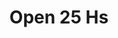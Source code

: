 ---
title: "Open 25 Hs"
url: /ciudad-autonoma-de-buenos-aires/open-25-hs-avenida-saenz/
shop: comodidad
---